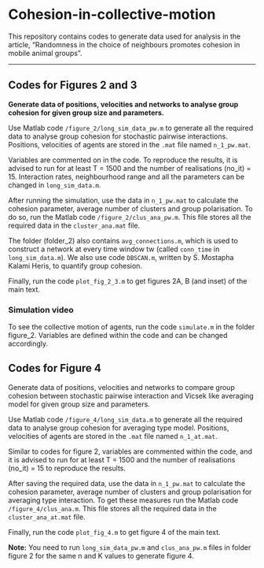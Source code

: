 # Cohesion-in-collective-motion

This repository contains codes to generate data used for analysis in the article, “Randomness in the choice of neighbours promotes cohesion in mobile animal groups”.

***

## Codes for Figures 2 and 3

**Generate data of positions, velocities and networks to analyse group cohesion for given group size and parameters.**

Use Matlab code `/figure_2/long_sim_data_pw.m` to generate all the required data to analyse group cohesion for stochastic pairwise interactions. Positions, velocities of agents are stored in the `.mat` file named `n_1_pw.mat`. 

Variables are commented on in the code. To reproduce the results, it is advised to run for at least T = 1500 and the number of realisations (no_it) = 15. Interaction rates, neighbourhood range and all the parameters can be changed in `long_sim_data.m`.

After running the simulation, use the data in `n_1_pw.mat` to calculate the cohesion parameter, average number of clusters and group polarisation. To do so, run the Matlab code `/figure_2/clus_ana_pw.m`. This file stores all the required data in the `cluster_ana.mat` file. 

The folder (folder_2) also contains `avg_connections.m`, which is used to construct a network at every time window tw (called `conn_time` in `long_sim_data.m`). We also use code `DBSCAN.m`, written by S. Mostapha Kalami Heris, to quantify group cohesion. 

Finally, run the code `plot_fig_2_3.m` to get figures 2A, B (and inset) of the main text.

### Simulation video

To see the collective motion of agents, run the code `simulate.m` in the folder figure_2. Variables are defined within the code and can be changed accordingly.

## Codes for Figure 4

Generate data of positions, velocities and networks to compare group cohesion between stochastic pairwise interaction and Vicsek like averaging model for given group size and parameters.

Use Matlab code `/figure_4/long_sim_data.m` to generate all the required data to analyse group cohesion for averaging type model. Positions, velocities of agents are stored in the `.mat` file named `n_1_at.mat`.

Similar to codes for figure 2, variables are commented within the code, and it is advised to run for at least T = 1500 and the number of realisations (no_it) = 15 to reproduce the results.

After saving the required data, use the data in `n_1_pw.mat` to calculate the cohesion parameter, average number of clusters and group polarisation for averaging type interaction. To get these measures run the Matlab code `/figure_4/clus_ana.m`. This file stores all the required data in the `cluster_ana_at.mat` file. 	

Finally, run the code `plot_fig_4.m` to get figure 4 of the main text.

**Note:** You need to run `long_sim_data_pw.m` and `clus_ana_pw.m` files in folder figure 2 for the same n and K values to generate figure 4. 

